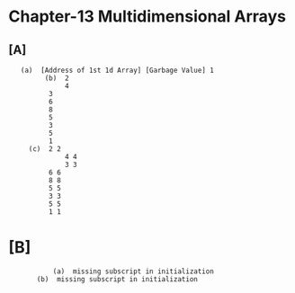 # Chapter-13 Multidimensional Arrays
## [A]

       (a)  [Address of 1st 1d Array] [Garbage Value] 1
     	     (b)  2
                  4
	          3
	          6
	          8
	          5
	          3
	          5
	          1
	     (c)  2 2
                  4 4
                  3 3
	          6 6
	          8 8 
	          5 5
	          3 3
	          5 5
	          1 1

# [B]

               (a)  missing subscript in initialization
	       (b)  missing subscript in initialization
